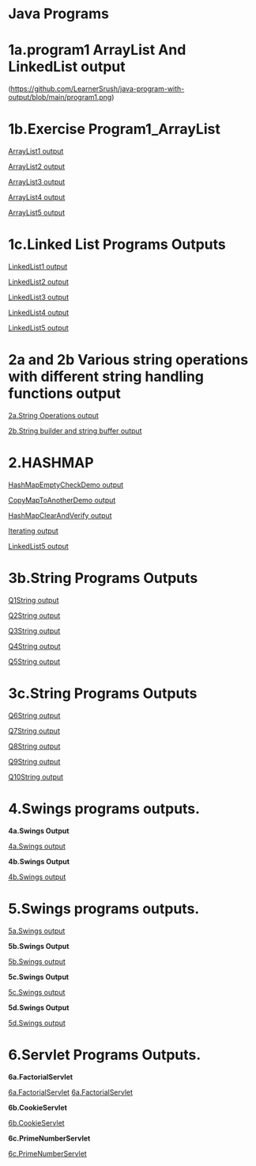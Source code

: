 # Java Programs
# 1a.program1 ArrayList And LinkedList output 

(https://github.com/LearnerSrush/java-program-with-output/blob/main/program1.png)

# 1b.Exercise Program1_ArrayList
[ArrayList1 output](https://github.com/LearnerSrush/java-program-with-output/blob/main/p1.png)

[ArrayList2 output](https://github.com/LearnerSrush/java-program-with-output/blob/main/p2.png)

[ArrayList3 output](https://github.com/LearnerSrush/java-program-with-output/blob/main/p3.png)

[ArrayList4 output](https://github.com/LearnerSrush/java-program-with-output/blob/main/p4.png)

[ArrayList5 output](https://github.com/LearnerSrush/java-program-with-output/blob/main/p5.png) 

# 1c.Linked List Programs Outputs

[LinkedList1 output](https://github.com/LearnerSrush/java-program-with-output/blob/main/LinkedList1.png)

[LinkedList2 output](https://github.com/LearnerSrush/java-program-with-output/blob/main/LinkedList2.png)

[LinkedList3 output](https://github.com/LearnerSrush/java-program-with-output/blob/main/LinkedList3.png)

[LinkedList4 output](https://github.com/LearnerSrush/java-program-with-output/blob/main/LinkedList4.png)

[LinkedList5 output](https://github.com/LearnerSrush/java-program-with-output/blob/main/LinkedList5.png)



# 2a and 2b Various string operations with different string handling functions output

[2a.String Operations output](https://github.com/LearnerSrush/java-program-with-output/blob/main/2a.StringOperations.png)

[2b.String builder and string buffer output](https://github.com/LearnerSrush/java-program-with-output/blob/main/2b.StringBufferAndStringBuilder.png)

# 2.HASHMAP

[HashMapEmptyCheckDemo output](https://github.com/LearnerSrush/java-program-with-output/blob/main/HashMapEmptyCheckDemo.png)

[CopyMapToAnotherDemo output](https://github.com/LearnerSrush/java-program-with-output/blob/main/CopyMapToAnotherDemo.png)

[HashMapClearAndVerify output](https://github.com/LearnerSrush/java-program-with-output/blob/main/HashMapClearAndVerify.png)

[Iterating output](https://github.com/LearnerSrush/java-program-with-output/blob/main/Iterating.png)

[LinkedList5 output](https://github.com/LearnerSrush/java-program-with-output/blob/main/LinkedList5.png)


# 3b.String Programs Outputs

[Q1String output](https://github.com/LearnerSrush/java-program-with-output/blob/main/Q1String.png)

[Q2String output](https://github.com/LearnerSrush/java-program-with-output/blob/main/Q2String.png)

[Q3String output](https://github.com/LearnerSrush/java-program-with-output/blob/main/Q3String.png)

[Q4String output](https://github.com/LearnerSrush/java-program-with-output/blob/main/Q4String.png)

[Q5String output](https://github.com/LearnerSrush/java-program-with-output/blob/main/Q5String.png)

# 3c.String Programs Outputs

[Q6String output](https://github.com/LearnerSrush/java-program-with-output/blob/main/Q6String.png)

[Q7String output](https://github.com/LearnerSrush/java-program-with-output/blob/main/Q7String.png)

[Q8String output](https://github.com/LearnerSrush/java-program-with-output/blob/main/Q8String.png)

[Q9String output](https://github.com/LearnerSrush/java-program-with-output/blob/main/Q9String.png)

[Q10String output](https://github.com/LearnerSrush/java-program-with-output/blob/main/Q10String.png)

# 4.Swings programs outputs.

**4a.Swings Output**

[4a.Swings output](https://github.com/LearnerSrush/java-program-with-output/blob/main/4aSwings.png)

**4b.Swings Output**

[4b.Swings output](https://github.com/LearnerSrush/java-program-with-output/blob/main/4bSwings.png)

# 5.Swings programs outputs.

[5a.Swings output](https://github.com/LearnerSrush/java-program-with-output/blob/main/5aSwings.png)

**5b.Swings Output**

[5b.Swings output](https://github.com/LearnerSrush/java-program-with-output/blob/main/5bSwings.png)

**5c.Swings Output**

[5c.Swings output](https://github.com/LearnerSrush/java-program-with-output/blob/main/5c.Swings.png)

**5d.Swings Output**

[5d.Swings output](https://github.com/LearnerSrush/java-program-with-output/blob/main/5d.Swings.png)

# 6.Servlet Programs Outputs.

**6a.FactorialServlet**

[6a.FactorialServlet](https://github.com/LearnerSrush/java-program-with-output/blob/main/6a.factoriall.png)
[6a.FactorialServlet](https://github.com/LearnerSrush/java-program-with-output/blob/main/6a.Factorial.png)

**6b.CookieServlet**

[6b.CookieServlet](https://github.com/LearnerSrush/java-program-with-output/blob/main/6b.CookieServlet.png)

**6c.PrimeNumberServlet**

[6c.PrimeNumberServlet](https://github.com/LearnerSrush/java-program-with-output/blob/main/6c.PrimeNumberServlet.png)

